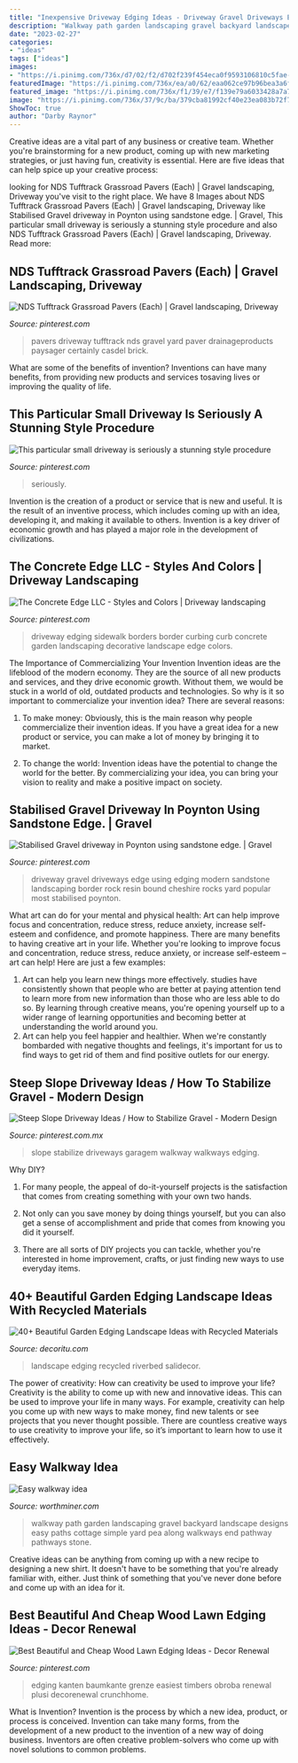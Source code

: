 ```yaml
---
title: "Inexpensive Driveway Edging Ideas - Driveway Gravel Driveways Edge Using Edging Modern Sandstone Landscaping Border Rock Resin Bound Cheshire Rocks Yard Popular Most Stabilised Poynton"
description: "Walkway path garden landscaping gravel backyard landscape designs easy paths cottage simple yard pea along walkways end pathway pathways stone"
date: "2023-02-27"
categories:
- "ideas"
tags: ["ideas"]
images:
- "https://i.pinimg.com/736x/d7/02/f2/d702f239f454eca0f9593106810c5fae--sidewalk-edging-driveway-edging.jpg"
featuredImage: "https://i.pinimg.com/736x/ea/a0/62/eaa062ce97b96bea3a6fe423dcba5c6b.jpg"
featured_image: "https://i.pinimg.com/736x/f1/39/e7/f139e79a6033428a7a7d478ca22e7505--gravel-driveway-edging-resin-driveway.jpg"
image: "https://i.pinimg.com/736x/37/9c/ba/379cba81992cf40e23ea083b72f732f5.jpg"
ShowToc: true
author: "Darby Raynor"
---
```



Creative ideas are a vital part of any business or creative team. Whether you're brainstorming for a new product, coming up with new marketing strategies, or just having fun, creativity is essential. Here are five ideas that can help spice up your creative process:

	

		
looking for NDS Tufftrack Grassroad Pavers (Each) | Gravel landscaping, Driveway you've visit to the right place. We have 8 Images about NDS Tufftrack Grassroad Pavers (Each) | Gravel landscaping, Driveway like Stabilised Gravel driveway in Poynton using sandstone edge. | Gravel, This particular small driveway is seriously a stunning style procedure and also NDS Tufftrack Grassroad Pavers (Each) | Gravel landscaping, Driveway. Read more:
		
    
## NDS Tufftrack Grassroad Pavers (Each) | Gravel Landscaping, Driveway

<img loading=lazy src="https://i.pinimg.com/736x/06/e8/24/06e82422b9d34a8fc7a92ac3aaef5dfd.jpg" onerror="this.onerror=null;this.src='https://tse1.mm.bing.net/th?id=OIP.DxabUnaskSkiMMLvBM4atgHaJ3&amp;pid=15.1';" alt="NDS Tufftrack Grassroad Pavers (Each) | Gravel landscaping, Driveway">

_Source: pinterest.com_

>pavers driveway tufftrack nds gravel yard paver drainageproducts paysager certainly casdel brick. 

	

What are some of the benefits of invention?
Inventions can have many benefits, from providing new products and services tosaving lives or improving the quality of life.

    
## This Particular Small Driveway Is Seriously A Stunning Style Procedure

<img loading=lazy src="https://i.pinimg.com/736x/39/c3/cb/39c3cb2fec23a701437a4ff1e8541bf1.jpg" onerror="this.onerror=null;this.src='https://tse1.mm.bing.net/th?id=OIP.r5XQ9F7y2aTcLsiS3AiB3gHaFj&amp;pid=15.1';" alt="This particular small driveway is seriously a stunning style procedure">

_Source: pinterest.com_

>seriously. 

	

Invention is the creation of a product or service that is new and useful. It is the result of an inventive process, which includes coming up with an idea, developing it, and making it available to others. Invention is a key driver of economic growth and has played a major role in the development of civilizations.

    
## The Concrete Edge LLC - Styles And Colors | Driveway Landscaping

<img loading=lazy src="https://i.pinimg.com/736x/d7/02/f2/d702f239f454eca0f9593106810c5fae--sidewalk-edging-driveway-edging.jpg" onerror="this.onerror=null;this.src='https://tse1.mm.bing.net/th?id=OIP.woqnLUMYyDpbZBnRaVrETwHaE7&amp;pid=15.1';" alt="The Concrete Edge LLC - Styles and Colors | Driveway landscaping">

_Source: pinterest.com_

>driveway edging sidewalk borders border curbing curb concrete garden landscaping decorative landscape edge colors. 

	

The Importance of Commercializing Your Invention
Invention ideas are the lifeblood of the modern economy. They are the source of all new products and services, and they drive economic growth. Without them, we would be stuck in a world of old, outdated products and technologies.
So why is it so important to commercialize your invention idea? There are several reasons:

1. To make money: Obviously, this is the main reason why people commercialize their invention ideas. If you have a great idea for a new product or service, you can make a lot of money by bringing it to market.

2. To change the world: Invention ideas have the potential to change the world for the better. By commercializing your idea, you can bring your vision to reality and make a positive impact on society.


    
## Stabilised Gravel Driveway In Poynton Using Sandstone Edge. | Gravel

<img loading=lazy src="https://i.pinimg.com/736x/f1/39/e7/f139e79a6033428a7a7d478ca22e7505--gravel-driveway-edging-resin-driveway.jpg" onerror="this.onerror=null;this.src='https://tse1.mm.bing.net/th?id=OIP.3t85LyRuD553GkLtkaOPzAHaLH&amp;pid=15.1';" alt="Stabilised Gravel driveway in Poynton using sandstone edge. | Gravel">

_Source: pinterest.com_

>driveway gravel driveways edge using edging modern sandstone landscaping border rock resin bound cheshire rocks yard popular most stabilised poynton. 

	

What art can do for your mental and physical health: Art can help improve focus and concentration, reduce stress, reduce anxiety, increase self-esteem and confidence, and promote happiness.
There are many benefits to having creative art in your life. Whether you're looking to improve focus and concentration, reduce stress, reduce anxiety, or increase self-esteem – art can help! Here are just a few examples: 
1. Art can help you learn new things more effectively. studies have consistently shown that people who are better at paying attention tend to learn more from new information than those who are less able to do so. By learning through creative means, you're opening yourself up to a wider range of learning opportunities and becoming better at understanding the world around you. 
2. Art can help you feel happier and healthier. When we're constantly bombarded with negative thoughts and feelings, it's important for us to find ways to get rid of them and find positive outlets for our energy.

    
## Steep Slope Driveway Ideas / How To Stabilize Gravel - Modern Design

<img loading=lazy src="https://i.pinimg.com/736x/ea/a0/62/eaa062ce97b96bea3a6fe423dcba5c6b.jpg" onerror="this.onerror=null;this.src='https://tse4.mm.bing.net/th?id=OIP.TBLVC-ymmvnM5MgWo3N3CwHaJ3&amp;pid=15.1';" alt="Steep Slope Driveway Ideas / How to Stabilize Gravel - Modern Design">

_Source: pinterest.com.mx_

>slope stabilize driveways garagem walkway walkways edging. 

	

Why DIY?
1. For many people, the appeal of do-it-yourself projects is the satisfaction that comes from creating something with your own two hands.
2. Not only can you save money by doing things yourself, but you can also get a sense of accomplishment and pride that comes from knowing you did it yourself.

3. There are all sorts of DIY projects you can tackle, whether you're interested in home improvement, crafts, or just finding new ways to use everyday items.

    
## 40+ Beautiful Garden Edging Landscape Ideas With Recycled Materials

<img loading=lazy src="https://decoritu.com/wp-content/uploads/2020/08/40-Beautiful-Garden-Edging-Landscape-Ideas-with-Recycled-Materials-7.jpg" onerror="this.onerror=null;this.src='https://tse3.mm.bing.net/th?id=OIP.RSTA5uv4zrfMEk0srQ8-cAHaJ4&amp;pid=15.1';" alt="40+ Beautiful Garden Edging Landscape Ideas with Recycled Materials">

_Source: decoritu.com_

>landscape edging recycled riverbed salidecor. 

	

The power of creativity: How can creativity be used to improve your life?
Creativity is the ability to come up with new and innovative ideas. This can be used to improve your life in many ways. For example, creativity can help you come up with new ways to make money, find new talents or see projects that you never thought possible. There are countless creative ways to use creativity to improve your life, so it’s important to learn how to use it effectively.

    
## Easy Walkway Idea

<img loading=lazy src="http://www.worthminer.com/wp-content/uploads/2015/06/Easy-walkway-idea-17.jpg" onerror="this.onerror=null;this.src='https://tse4.mm.bing.net/th?id=OIP.bbBWSHlxiW5gDU6E4fivTQHaJ3&amp;pid=15.1';" alt="Easy walkway idea">

_Source: worthminer.com_

>walkway path garden landscaping gravel backyard landscape designs easy paths cottage simple yard pea along walkways end pathway pathways stone. 

	

Creative ideas can be anything from coming up with a new recipe to designing a new shirt. It doesn't have to be something that you're already familiar with, either. Just think of something that you've never done before and come up with an idea for it.

    
## Best Beautiful And Cheap Wood Lawn Edging Ideas - Decor Renewal

<img loading=lazy src="https://i.pinimg.com/736x/37/9c/ba/379cba81992cf40e23ea083b72f732f5.jpg" onerror="this.onerror=null;this.src='https://tse3.mm.bing.net/th?id=OIP.WQFV9UmcZy6l6D_ffv5c6QHaEg&amp;pid=15.1';" alt="Best Beautiful and Cheap Wood Lawn Edging Ideas - Decor Renewal">

_Source: pinterest.com_

>edging kanten baumkante grenze easiest timbers obroba renewal plusi decorenewal crunchhome. 

	

What is Invention?
Invention is the process by which a new idea, product, or process is conceived. Invention can take many forms, from the development of a new product to the invention of a new way of doing business. Inventors are often creative problem-solvers who come up with novel solutions to common problems.

